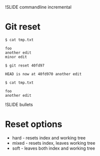 !SLIDE commandline incremental
# Git reset 

    $ cat tmp.txt

    foo
    another edit
    minor edit

    $ git reset 40fd97

    HEAD is now at 40fd970 another edit

    $ cat tmp.txt

    foo 
    another edit
    
!SLIDE bullets

# Reset options

* hard - resets index and working tree
* mixed - resets index, leaves working tree
* soft - leaves both index and working tree
